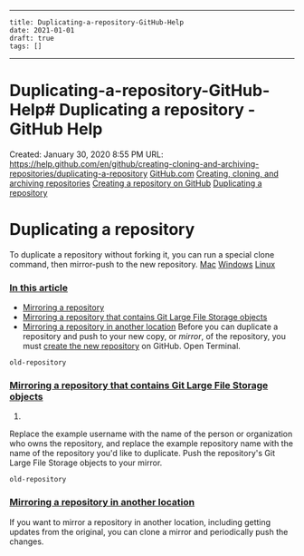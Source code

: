
---
    title: Duplicating-a-repository-GitHub-Help
    date: 2021-01-01    
    draft: true
    tags: []
---
# Duplicating-a-repository-GitHub-Help# Duplicating a repository - GitHub Help
Created: January 30, 2020 8:55 PM
URL: https://help.github.com/en/github/creating-cloning-and-archiving-repositories/duplicating-a-repository
[GitHub.com](https://help.github.com/en/github) [Creating, cloning, and archiving repositories](https://help.github.com/en/github/creating-cloning-and-archiving-repositories) [Creating a repository on GitHub](https://help.github.com/en/github/creating-cloning-and-archiving-repositories/creating-a-repository-on-github) [Duplicating a repository](https://help.github.com/en/github/creating-cloning-and-archiving-repositories/duplicating-a-repository)
# Duplicating a repository
To duplicate a repository without forking it, you can run a special clone command, then mirror-push to the new repository.
[Mac](https://help.github.com/en/github/creating-cloning-and-archiving-repositories/duplicating-a-repository) [Windows](https://help.github.com/en/github/creating-cloning-and-archiving-repositories/duplicating-a-repository) [Linux](https://help.github.com/en/github/creating-cloning-and-archiving-repositories/duplicating-a-repository)
### [In this article](https://help.github.com/en/github/creating-cloning-and-archiving-repositories/duplicating-a-repository)
- [Mirroring a repository](https://help.github.com/en/github/creating-cloning-and-archiving-repositories/duplicating-a-repository)
- [Mirroring a repository that contains Git Large File Storage objects](https://help.github.com/en/github/creating-cloning-and-archiving-repositories/duplicating-a-repository)
- [Mirroring a repository in another location](https://help.github.com/en/github/creating-cloning-and-archiving-repositories/duplicating-a-repository)
Before you can duplicate a repository and push to your new copy, or *mirror*, of the repository, you must [create the new repository](https://help.github.com/en/articles/creating-a-new-repository) on GitHub.
Open Terminal.
```
old-repository
```
### [Mirroring a repository that contains Git Large File Storage objects](https://help.github.com/en/github/creating-cloning-and-archiving-repositories/duplicating-a-repository)
1.
Replace the example username with the name of the person or organization who owns the repository, and replace the example repository name with the name of the repository you'd like to duplicate.
Push the repository's Git Large File Storage objects to your mirror.
```
old-repository
```
### [Mirroring a repository in another location](https://help.github.com/en/github/creating-cloning-and-archiving-repositories/duplicating-a-repository)
If you want to mirror a repository in another location, including getting updates from the original, you can clone a mirror and periodically push the changes.
